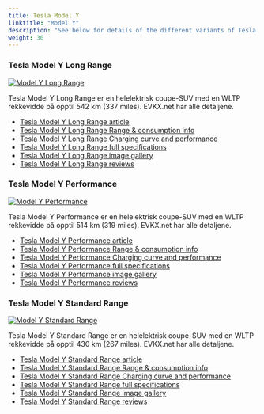 ```yaml
---
title: Tesla Model Y
linktitle: "Model Y"
description: "See below for details of the different variants of Tesla Model Y"
weight: 30
---
```

### Tesla Model Y Long Range

<a href="model_y_long_range/"><img src="https://media.evkx.net/multimedia/models/tesla/model_y/model_y_long_range/main_1_st.jpg" class="img-fluid" alt="Model Y Long Range" ></a>

Tesla Model Y Long Range er en helelektrisk coupe-SUV med en WLTP rekkevidde på opptil 542 km (337 miles). EVKX.net har alle detaljene. 

- [Tesla Model Y Long Range article](model_y_long_range/)
- [Tesla Model Y Long Range Range & consumption info](model_y_long_range/rangeandconsumption)
- [Tesla Model Y Long Range Charging curve and performance](model_y_long_range/chargingcurve)
- [Tesla Model Y Long Range full specifications](model_y_long_range/specifications)
- [Tesla Model Y Long Range image gallery](model_y_long_range/gallery)
- [Tesla Model Y Long Range reviews](model_y_long_range/reviews)

### Tesla Model Y Performance

<a href="model_y_performance/"><img src="https://media.evkx.net/multimedia/models/tesla/model_y/model_y_performance/main_1_st.jpg" class="img-fluid" alt="Model Y Performance" ></a>

Tesla Model Y Performance er en helelektrisk coupe-SUV med en WLTP rekkevidde på opptil 514 km (319 miles). EVKX.net har alle detaljene. 

- [Tesla Model Y Performance article](model_y_performance/)
- [Tesla Model Y Performance Range & consumption info](model_y_performance/rangeandconsumption)
- [Tesla Model Y Performance Charging curve and performance](model_y_performance/chargingcurve)
- [Tesla Model Y Performance full specifications](model_y_performance/specifications)
- [Tesla Model Y Performance image gallery](model_y_performance/gallery)
- [Tesla Model Y Performance reviews](model_y_performance/reviews)

### Tesla Model Y Standard Range

<a href="model_y_standard_range/"><img src="https://media.evkx.net/multimedia/models/tesla/model_y/model_y_standard_range/main_1_st.jpg" class="img-fluid" alt="Model Y Standard Range" ></a>

Tesla Model Y Standard Range er en helelektrisk coupe-SUV med en WLTP rekkevidde på opptil 430 km (267 miles). EVKX.net har alle detaljene. 

- [Tesla Model Y Standard Range article](model_y_standard_range/)
- [Tesla Model Y Standard Range Range & consumption info](model_y_standard_range/rangeandconsumption)
- [Tesla Model Y Standard Range Charging curve and performance](model_y_standard_range/chargingcurve)
- [Tesla Model Y Standard Range full specifications](model_y_standard_range/specifications)
- [Tesla Model Y Standard Range image gallery](model_y_standard_range/gallery)
- [Tesla Model Y Standard Range reviews](model_y_standard_range/reviews)

